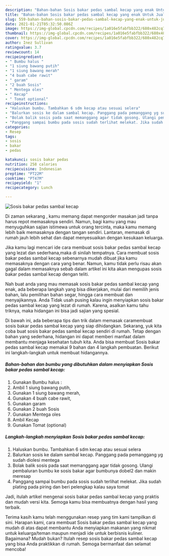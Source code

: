 ```yaml
---
description: "Bahan-bahan Sosis bakar pedas sambal kecap yang enak Untuk Jualan"
title: "Bahan-bahan Sosis bakar pedas sambal kecap yang enak Untuk Jualan"
slug: 559-bahan-bahan-sosis-bakar-pedas-sambal-kecap-yang-enak-untuk-jualan
date: 2021-01-21T05:32:50.086Z
image: https://img-global.cpcdn.com/recipes/1a016e5fabfbb322/680x482cq70/sosis-bakar-pedas-sambal-kecap-foto-resep-utama.jpg
thumbnail: https://img-global.cpcdn.com/recipes/1a016e5fabfbb322/680x482cq70/sosis-bakar-pedas-sambal-kecap-foto-resep-utama.jpg
cover: https://img-global.cpcdn.com/recipes/1a016e5fabfbb322/680x482cq70/sosis-bakar-pedas-sambal-kecap-foto-resep-utama.jpg
author: Inez Sullivan
ratingvalue: 3.7
reviewcount: 14
recipeingredient:
- " Bumbu halus "
- "1 siung bawang putih"
- "1 siung bawang merah"
- "4 buah cabe rawit"
- " garam"
- "2 buah Sosis"
- " Mentega oles"
- " Kecap"
- " Tomat optional"
recipeinstructions:
- "Haluskan bumbu. Tambahkan 6 sdm kecap atau sesuai selera"
- "Balurkan sosis ke dalam sambal kecap. Panggang pada pemanggang yg sudah diolesi mentega"
- "Bolak balik sosis pada saat memanggang agar tidak gosong. Ulangi pembaluran bumbu ke sosis bakar agar bumbunya dobel2 dan makin meresap"
- "Panggang sampai bumbu pada sosis sudah terlihat melekat. Jika sudah plating pada piring dan beri pelengkap kalau saya tomat"
categories:
- Resep
tags:
- sosis
- bakar
- pedas

katakunci: sosis bakar pedas 
nutrition: 258 calories
recipecuisine: Indonesian
preptime: "PT22M"
cooktime: "PT47M"
recipeyield: "1"
recipecategory: Lunch

---
```



![Sosis bakar pedas sambal kecap](https://img-global.cpcdn.com/recipes/1a016e5fabfbb322/680x482cq70/sosis-bakar-pedas-sambal-kecap-foto-resep-utama.jpg)

Di zaman  sekarang , kamu memang dapat mengorder masakan jadi tanpa harus repot memasaknya sendiri. Namun, bagi kamu yang mau menyuguhkan sajian istimewa untuk orang tercinta, maka kamu memang lebih baik memasaknya dengan tangan sendiri. Lantaran, memasak di rumah jauh lebih sehat dan dapat menyesuaikan dengan kesukaan keluarga.

Jika kamu lagi mencari ide cara membuat sosis bakar pedas sambal kecap yang lezat dan sederhana,maka di sinilah tempatnya. Cara membuat sosis bakar pedas sambal kecap  sebenarnya mudah dibuat jika kamu memasaknya dengan cara yang benar. Namun, kamu tidak perlu risau akan gagal dalam memasaknya 
sebab dalam artikel ini kita akan mengupas sosis bakar pedas sambal kecap dengan teliti.  



Nah buat anda yang mau memasak sosis bakar pedas sambal kecap yang enak, ada beberapa langkah yang bisa dikerjakan, mulai dari memilih jenis bahan, lalu pemilihan bahan segar, hingga cara membuat dan menyajikannya. Anda Tidak usah pusing kalau ingin menyiapkan sosis bakar pedas sambal kecap yang lezat di rumah. Karena, asalkan kamu  tahu triknya, maka hidangan ini bisa jadi sajian yang spesial.

Di bawah ini, ada beberapa tips dan trik dalam memasak caramembuat sosis bakar pedas sambal kecap yang siap dihidangkan. Sekarang, yuk kita coba buat sosis bakar pedas sambal kecap sendiri di rumah. Tetap dengan bahan yang sederhana, hidangan ini dapat memberi manfaat dalam membantu menjaga kesehatan tubuh kita. Anda bisa membuat Sosis bakar pedas sambal kecap memakai 9 bahan dan 4 langkah pembuatan. Berikut ini langkah-langkah untuk membuat hidangannya.

<!--inarticleads1-->

##### Bahan-bahan dan bumbu yang dibutuhkan dalam menyiapkan Sosis bakar pedas sambal kecap:

1. Gunakan  Bumbu halus :
1. Ambil 1 siung bawang putih,
1. Gunakan 1 siung bawang merah,
1. Gunakan 4 buah cabe rawit,
1. Gunakan  garam
1. Gunakan 2 buah Sosis
1. Gunakan  Mentega oles
1. Ambil  Kecap
1. Gunakan  Tomat (optional)




<!--inarticleads2-->

##### Langkah-langkah menyiapkan Sosis bakar pedas sambal kecap:

1. Haluskan bumbu. Tambahkan 6 sdm kecap atau sesuai selera
1. Balurkan sosis ke dalam sambal kecap. Panggang pada pemanggang yg sudah diolesi mentega
1. Bolak balik sosis pada saat memanggang agar tidak gosong. Ulangi pembaluran bumbu ke sosis bakar agar bumbunya dobel2 dan makin meresap
1. Panggang sampai bumbu pada sosis sudah terlihat melekat. Jika sudah plating pada piring dan beri pelengkap kalau saya tomat




Jadi, itulah artikel mengenai  sosis bakar pedas sambal kecap  yang praktis dan mudah versi kita. Semoga kamu bisa membuatnya dengan hasil yang terbaik. 

Terima kasih kamu telah menggunakan resep yang tim kami tampilkan di sini. Harapan kami, cara membuat  Sosis bakar pedas sambal kecap yang mudah di atas dapat membantu Anda menyiapkan makanan yang nikmat untuk keluarga/teman maupun menjadi ide untuk berbisnis kuliner. Bagaimana? Mudah bukan? Itulah resep sosis bakar pedas sambal kecap yang bisa Anda praktikkan di rumah. Semoga bermanfaat dan selamat mencoba!

